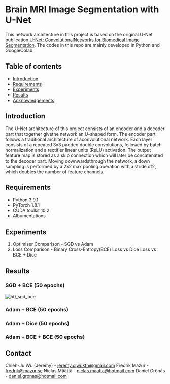# Brain MRI Image Segmentation with U-Net
This network architecture in this project is based on the original U-Net publication [U-Net: ConvolutionalNetworks for Biomedical Image Segmentation](https://arxiv.org/pdf/1505.04597.pdf). The codes in this repo are mainly developed in Python and GoogleColab.

## Table of contents

<!--ts-->
   * [Introduction](#Introfuction)
   * [Requirements](#Requirements)
   * [Experiments](#Experiments)
   * [Results](#Results)
   * [Acknowledgements](#Acknowledgements)
<!--te-->


## Introduction
The U-Net architecture of this project consists of an encoder and a decoder part that together givethe network an U-shaped form. The encoder part follows a traditional architecture of aconvolutional network. Each layer consists of a repeated 3x3 padded double convolutions, followed by batch normalization and a rectifier linear units (ReLU) activation.  The output feature map is stored as a skip connection which will later be concatenated to the decoder part. Moving downwardsthrough the network, a down sampling is performed by a 2x2 max pooling operation with a stride of2, which doubles the number of feature channels.

## Requirements
- Python  3.9.1
- PyTorch 1.8.1
- CUDA toolkit 10.2
- Albumentations

## Experiments
1. Optimiser Comparison - SGD vs Adam
2. Loss Comparison - Binary Cross-Entropy(BCE) Loss vs Dice Loss vs BCE + Dice


## Results
### SGD + BCE (50 epochs)
![50_sgd_bce](https://github.com/Fredister/DL2424_Project/blob/main/Predictions/ForREADME/50_bce_sgd.PNG)
### Adam + BCE (50 epochs)
### Adam + Dice (50 epochs)
### Adam + BCE + BCE (50 epochs)

<!-- CONTACT -->
## Contact

Chieh-Ju Wu (Jeremy) - jeremy.cjwukth@gmail.com
Fredrik Mazur - fredrik@mazur.se
Niclas Määttä - niclas.maatta@hotmail.com
Daniel Grönås - daniel.gronas@hotmail.com
